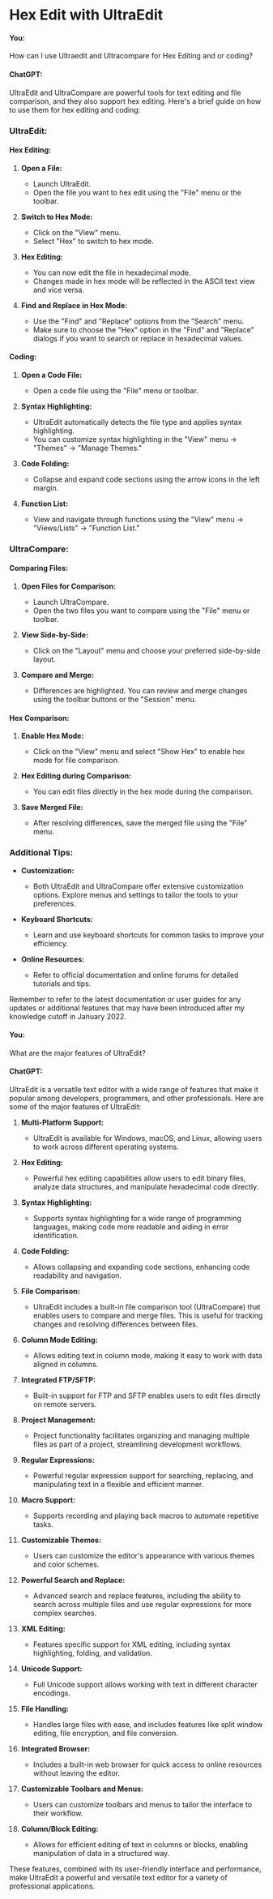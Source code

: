 # Hex Edit with UltraEdit

#### You:
How can I use Ultraedit and Ultracompare for Hex Editing and or coding? 

#### ChatGPT:
UltraEdit and UltraCompare are powerful tools for text editing and file comparison, and they also support hex editing. Here's a brief guide on how to use them for hex editing and coding:

### UltraEdit:

#### Hex Editing:

1. **Open a File:**
   - Launch UltraEdit.
   - Open the file you want to hex edit using the "File" menu or the toolbar.

2. **Switch to Hex Mode:**
   - Click on the "View" menu.
   - Select "Hex" to switch to hex mode.

3. **Hex Editing:**
   - You can now edit the file in hexadecimal mode.
   - Changes made in hex mode will be reflected in the ASCII text view and vice versa.

4. **Find and Replace in Hex Mode:**
   - Use the "Find" and "Replace" options from the "Search" menu.
   - Make sure to choose the "Hex" option in the "Find" and "Replace" dialogs if you want to search or replace in hexadecimal values.

#### Coding:

1. **Open a Code File:**
   - Open a code file using the "File" menu or toolbar.

2. **Syntax Highlighting:**
   - UltraEdit automatically detects the file type and applies syntax highlighting.
   - You can customize syntax highlighting in the "View" menu -> "Themes" -> "Manage Themes."

3. **Code Folding:**
   - Collapse and expand code sections using the arrow icons in the left margin.

4. **Function List:**
   - View and navigate through functions using the "View" menu -> "Views/Lists" -> "Function List."

### UltraCompare:

#### Comparing Files:

1. **Open Files for Comparison:**
   - Launch UltraCompare.
   - Open the two files you want to compare using the "File" menu or toolbar.

2. **View Side-by-Side:**
   - Click on the "Layout" menu and choose your preferred side-by-side layout.

3. **Compare and Merge:**
   - Differences are highlighted. You can review and merge changes using the toolbar buttons or the "Session" menu.

#### Hex Comparison:

1. **Enable Hex Mode:**
   - Click on the "View" menu and select "Show Hex" to enable hex mode for file comparison.

2. **Hex Editing during Comparison:**
   - You can edit files directly in the hex mode during the comparison.

3. **Save Merged File:**
   - After resolving differences, save the merged file using the "File" menu.

### Additional Tips:

- **Customization:**
  - Both UltraEdit and UltraCompare offer extensive customization options. Explore menus and settings to tailor the tools to your preferences.

- **Keyboard Shortcuts:**
  - Learn and use keyboard shortcuts for common tasks to improve your efficiency.

- **Online Resources:**
  - Refer to official documentation and online forums for detailed tutorials and tips.

Remember to refer to the latest documentation or user guides for any updates or additional features that may have been introduced after my knowledge cutoff in January 2022.


#### You:
What are the major features of UltraEdit? 

#### ChatGPT:
UltraEdit is a versatile text editor with a wide range of features that make it popular among developers, programmers, and other professionals. Here are some of the major features of UltraEdit:

1. **Multi-Platform Support:**
   - UltraEdit is available for Windows, macOS, and Linux, allowing users to work across different operating systems.

2. **Hex Editing:**
   - Powerful hex editing capabilities allow users to edit binary files, analyze data structures, and manipulate hexadecimal code directly.

3. **Syntax Highlighting:**
   - Supports syntax highlighting for a wide range of programming languages, making code more readable and aiding in error identification.

4. **Code Folding:**
   - Allows collapsing and expanding code sections, enhancing code readability and navigation.

5. **File Comparison:**
   - UltraEdit includes a built-in file comparison tool (UltraCompare) that enables users to compare and merge files. This is useful for tracking changes and resolving differences between files.

6. **Column Mode Editing:**
   - Allows editing text in column mode, making it easy to work with data aligned in columns.

7. **Integrated FTP/SFTP:**
   - Built-in support for FTP and SFTP enables users to edit files directly on remote servers.

8. **Project Management:**
   - Project functionality facilitates organizing and managing multiple files as part of a project, streamlining development workflows.

9. **Regular Expressions:**
   - Powerful regular expression support for searching, replacing, and manipulating text in a flexible and efficient manner.

10. **Macro Support:**
    - Supports recording and playing back macros to automate repetitive tasks.

11. **Customizable Themes:**
    - Users can customize the editor's appearance with various themes and color schemes.

12. **Powerful Search and Replace:**
    - Advanced search and replace features, including the ability to search across multiple files and use regular expressions for more complex searches.

13. **XML Editing:**
    - Features specific support for XML editing, including syntax highlighting, folding, and validation.

14. **Unicode Support:**
    - Full Unicode support allows working with text in different character encodings.

15. **File Handling:**
    - Handles large files with ease, and includes features like split window editing, file encryption, and file conversion.

16. **Integrated Browser:**
    - Includes a built-in web browser for quick access to online resources without leaving the editor.

17. **Customizable Toolbars and Menus:**
    - Users can customize toolbars and menus to tailor the interface to their workflow.

18. **Column/Block Editing:**
    - Allows for efficient editing of text in columns or blocks, enabling manipulation of data in a structured way.

These features, combined with its user-friendly interface and performance, make UltraEdit a powerful and versatile text editor for a variety of professional applications.
